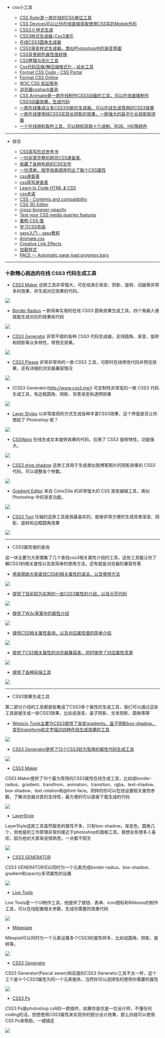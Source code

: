   
- css小工具
  

  - [CSS Ruler是一款在线的CSS单位工具](http://katydecorah.com/css-ruler/)
  - [CSS Devices可以让你在线直接获取使用CSS写的Mobile外形](http://lukejamestaylor.com/portfolio/css-devices/)
  - [CSS3.0 样式生成](http://www.css3maker.com/index.html)
  - [CSS3样式生成器-Css3演示](http://www.css88.com/tool/css3Preview/)
  - [在线CSS3圆角生成器](http://www.lvyestudy.com/tools/border_radius.aspx)
  - [CSS3渐变样式生成器，类似Photoshop中的渐变界面](http://www.colorzilla.com/gradient-editor/)
  - [CSS背景颜色属性值转换](http://www.css88.com/demo/hex_color/)
  - [CSS整理与优化工具](http://www.css88.com/tool/csstidy/)
  - [Css代码压缩/解压缩格式化 - 站长工具](http://tool.chinaz.com/Tools/CssFormat.aspx)
  - [Format CSS Code - CSS Portal](http://www.cssportal.com/format-css/index.php)
  - [Format CSS Online](http://www.lonniebest.com/FormatCSS/)
  - [W3C CSS 验证服务](http://jigsaw.w3.org/css-validator/)
  - [浏览器csshack查询](http://browserhacks.com/)
  - [CSS Animatie是一款在线制作CSS3动画的工具，可以在线直接制作CSS3动画效果，生成代码](http://cssanimate.com/)
  - [一款在线集成众多CSS3功能的生成器，可以在线生成常用的CSS3效果](http://filterfactory.mobi/)
  - [一款在线使用纯CSS3实现长阴影的效果，一款强大的扁平化长投影制造器](http://sandbox.juan-i.com/longshadows/)
  - [一个在线随机取色工具，可以随机获取十六进制、RGB、HSl等颜色](http://colourco.de/)

---


- 综合
  
  - [CSS简写形式参考书](chrome-extension://ikhdkkncnoglghljlkmcimlnlhkeamad/pdf-viewer/web/viewer.html?file=http%3A%2F%2Fwww.eddiewelker.com%2Fwp-content%2Fuploads%2F2007%2F09%2Fcsscheatsheet.pdf)
  - [一份非常完整的网页CSS速查表.](http://lesliefranke.com/files/reference/csscheatsheet.html)
  - [收藏了各种布局的CSS文件](http://www.thenoodleincident.com/tutorials/box_lesson/boxes.html)
  - [一份清单，按字母表顺序列出了每个CSS属性](http://www.blooberry.com/indexdot/css/propindex/all.htm)
  - [css速查表](http://webdesign.about.com/od/css/a/css_workflow.htm)
  - [css简写速查表](http://www.eddiewelker.com/wp-content/uploads/2007/09/csscheatsheet.pdf)
  - [Learn to Code HTML & CSS](http://learn.shayhowe.com/html-css/)
  - [css术语](http://apps.workflower.fi/vocabs/css/zh_CN#vendor-prefix)
  - [CSS - Contents and compatibility](http://www.quirksmode.org/css/contents.html)
  - [CSS 3D Editor](http://tridiv.com/)
  - [cross-browser-opacity](https://css-tricks.com/snippets/css/cross-browser-opacity/)
  - [Test your CSS media queries features](http://pieroxy.net/blog/pages/css-media-queries/test-features.html)
  - [重构 CSS 值](http://yanxyz.github.io/emmet-docs/actions/reflect-css-value/)
  - [学习CSS布局](http://zh.learnlayout.com/)
  - [sass入门 - sass教程](http://www.w3cplus.com/sassguide/index.html)
  - [Animate.css](http://daneden.github.io/animate.css/)
  - [Creative Link Effects](http://tympanus.net/Development/CreativeLinkEffects/#cl-effect-4)
  - [加载样式](tobiasahlin.com/spinkit/)
  - [PACE — Automatic page load progress bars](http://github.hubspot.com/pace/docs/welcome/)

---

### 十款精心挑选的在线 CSS3 代码生成工具

  - [CSS3 Maker](http://www.css3maker.com/)
  这款工具非常强大，可在线演示渐变、阴影、旋转、动画等非常多的效果，并生成对应效果的代码。
  
  ![](http://img.mukewang.com/568c78ad000150eb05000250.jpg)

  - [Border Radius](http://border-radius.com/)
  一款简单实用的在线 CSS3 圆角效果生成工具，四个角输入值就能生成对应的效果和代码

  ![](http://img.mukewang.com/568c78b70001c00e05000250.jpg)

  - [CSS3 Generator](http://css3generator.com/)
  非常不错的各种 CSS3 代码生成器，支持圆角、渐变、旋转和阴影等众多特性，带预览效果。

  ![](http://img.mukewang.com/568c78be0001aaa205000250.jpg)


  - [CSS3 Please](http://css3please.com/)
  非常非常帅的一款 CSS3 工具，可即时在线修改代码并预览效果，还有详细的浏览器兼容情况

  ![](http://img.mukewang.com/568c78c50001a8f505400367.jpg)

  - [CSS3 Generator(http://www.css3.me/)
  可定制性非常高的一款 CSS3 代码生成工具，有边框圆角、阴影、背景渐变和透明效果

  ![](http://img.mukewang.com/568c78d00001cb5b05000250.jpg)


  - [Layer Styles](http://layerstyles.org/)
  以非常直观的方式生成各种丰富CSS3效果，这个界面是否让你想起了 Photoshop 呢？

  ![](http://img.mukewang.com/568c78da0001022a05000250.jpg)


  - [CSSWarp](http://csswarp.eleqtriq.com/)
  在线生成文本旋转效果的代码，应用了 CSS3 旋转特性，功能强大。

  ![](http://img.mukewang.com/568c78e10001dc4305000250.jpg)


  - [CSS3 drop shadow](http://www.wordpressthemeshock.com/css-drop-shadow/)
  这款工具用于生成类似我博客图片的阴影效果的 CSS3 代码，可以调整各个参数。

  ![](http://img.mukewang.com/568c78eb0001f5f605000318.jpg)


  - [Gradient Editor](http://www.colorzilla.com/gradient-editor/)
  来自 ColorZilla 的非常强大的 CSS 渐变编辑工具，类似 Photoshop 中的渐变功能。

  ![](http://img.mukewang.com/568c78fc000169cc05000250.jpg)


  - [CSS3 Tool](http://westciv.com/tools/gradients/)
  压轴的这款工具是我最喜欢的，能够非常方便的生成背景渐变、阴影、旋转和边框圆角效果

  ![](http://img.mukewang.com/568c790800013ecb05000250.jpg)



---

- CSS3属性值的查询
  
这一块主要为大家搜集了几个查找css3相关属性介绍的工具，这些工具能让你了解CSS3的相关属性以及其简单的使用方法，还有就是浏览器的兼容性等

  - [用来帮助大家查找CSS的相关属性的语法，以及使用方法](http://cssvalues.com/)
  
  ![](http://cdn2.w3cplus.com/cdn/farfuture/7el6vBkWG0-2wFrLuEPizis5MmgZ03zd0PKnYm5R62I/mtime:1421035527/sites/default/files/styles/print_image/public/source/css3tools/csstools-1.jpg)
  
  - [提供了目前较为实用的一些CSS3属性的介绍，以及示范代码](http://css3please.com/)
  
  ![](http://cdn.w3cplus.com/cdn/farfuture/iFdY3jnbWhvGRkvHSZokpcAJRvrkCFfnQjpYxkPvl_k/mtime:1421035527/sites/default/files/styles/print_image/public/source/css3tools/csstools-2.jpg)
  
  - [提供了W3c草案中的属性介绍](http://css3clickchart.com/)
  
  ![](http://cdn1.w3cplus.com/cdn/farfuture/0xoqn3DG05BwjnpseCPOhn-tMlKtRA8wTJ7otF8FyCA/mtime:1421035527/sites/default/files/styles/print_image/public/source/css3tools/csstools-3.jpg)
   
  - [提供CSS相关属性查询、以及对应属性值的简单介绍](http://www.css666.com/)
  
  ![](http://cdn1.w3cplus.com/cdn/farfuture/lkXiJpOqhqSZWS8gpwWwqivZTTiwdDr6gBiQ86H7Qv4/mtime:1421035527/sites/default/files/styles/print_image/public/source/css3tools/csstools-4.jpg)
   
  - [提供了CSS相关属性的浏览器兼容表，同时提供了对应属性资源](http://caniuse.com/)
  
  ![](http://cdn2.w3cplus.com/cdn/farfuture/Es_vKzQjsnl7QatltvNclPYgtvEcoNHHqC3Vjdi5DkA/mtime:1421035528/sites/default/files/styles/print_image/public/source/css3tools/csstools-5.jpg)
   
  - [提供了各种前端工具](http://html5css3box.com/)
  
  ![](http://cdn2.w3cplus.com/cdn/farfuture/PxOUqzVt3Tvp1uztKP1UfC-Y-VhK43Wc0sDtHatUXJg/mtime:1421035540/sites/default/files/styles/print_image/public/source/css3tools/csstools-49.jpg)

---

- CSS3效果生成工具     
  
第二部分介绍的工具都是些集成了CSS3多个属性的生成工具，我们可以通过这些工具直接生成一些CSS3效果，比如说渐变、盒子阴影、文本阴影、圆角等等`

  - [Westciv Tools主要为CSS3提供了渐变gradients、盒子阴影box-shadow、变形transform和文字描边四种在线生成效果的工具](http://westciv.com/tools/)
  
  ![](http://cdn1.w3cplus.com/cdn/farfuture/McDxYYuEcBPbp7NS7RH6_U93LYxsTi2YOaR86-dcy_I/mtime:1421035528/sites/default/files/styles/print_image/public/source/css3tools/csstools-6.jpg)
  
  - [CSS3 Generator提供了13个CSS3较为常用的属性代码生成工具](http://css3generator.com/)
  
  ![](http://cdn.w3cplus.com/cdn/farfuture/Mf9U4hHJEdzPE8tTVc4A_r8F9wsf9AvGQkVVMOzbqiM/mtime:1421035528/sites/default/files/styles/print_image/public/source/css3tools/csstools-7.jpg)
  
  - [CSS3 Maker](http://www.css3maker.com/)
  
  CSS3 Maker提供了10个最为常用的CSS3属性在线生成工具，比如说border-radius、gradient、transfrom、animation、transition、rgba、text-shadow、box-shadow、text rotation和@font-face。同样的你可以在线设置相关属性参数，了解浏览器对其的支持性，最方便的可以直接下载生成的代码
  
  ![](http://cdn2.w3cplus.com/cdn/farfuture/QUFSLHoPV5QfzYsbNlBbf0Uy1FV0YsoPcsAYLdOh5b0/mtime:1421035529/sites/default/files/styles/print_image/public/source/css3tools/csstools-8.jpg)
  
  - [LayerStyle](http://layerstyles.org/)
  
  LayerStyle这款工具虽然服务的属性不多，只有box-shadow。渐变色，圆角几个，但他是的工作原理非常的接近于photoshop的面板工具，我想会有很多人喜欢，因为他对大家来说很熟悉，一点都不陌生
  
  ![](http://cdn1.w3cplus.com/cdn/farfuture/lg9stjHGh7l58xd5kL3mkgDQW94wxIQwsSdF6aqJS0Y/mtime:1421035529/sites/default/files/styles/print_image/public/source/css3tools/csstools-9.jpg)
  
  - [CSS3 GENERATOR](http://www.css3.me/)
  
  CSS3 GENERATOR可以同时为一个元素完成border-radius、box-shadow、gradient和opacity多项属性的设置
  
  ![](http://cdn.w3cplus.com/cdn/farfuture/F_ACVcfPn8ssSlZT7l99FURaMW6UU0snHDJk6rrYDyg/mtime:1421035529/sites/default/files/styles/print_image/public/source/css3tools/csstools-10.jpg)
  
  - [Live Tools](http://livetools.uiparade.com/index.html)
  
  Live Tools是一个UI制作工具，他提供了按钮、表单、icon图标和Ribbons的制作工具，可以在线配置相关参数，生成你需要的效果代码
  
  ![](http://cdn.w3cplus.com/cdn/farfuture/vCrfGfXhrymYdWhpz-4ysUSqMjOayU6CTUMru9s6dmY/mtime:1421035529/sites/default/files/styles/print_image/public/source/css3tools/csstools-11.jpg)
  
  - [Mikeplate](http://css3.mikeplate.com/)
  
  Mikeplat可以同时为一个元素设置多个CSS3的属性样多，比如说圆角、阴影、旋转等。
  
  ![](http://cdn2.w3cplus.com/cdn/farfuture/TxidT01n5ZVidgIXULCO9QoEkg9cJGMtUVP5L1VL4e8/mtime:1421035530/sites/default/files/styles/print_image/public/source/css3tools/csstools-12.jpg)
  
  - [CSS3 Generator](http://css3.pascal-seven.de/)
  
  CSS3 Generator(Pascal seven)和前面的CSS3 Generator工具不太一样，这个工个是十个CSS3属性为同一个元素服务，当然你可以选择性的使用你需要的属性
  
  ![](http://cdn.w3cplus.com/cdn/farfuture/DdfX1peLvfghVqfWk8RPPKzjxFcvdBTaIKCd9_KBlC8/mtime:1421035530/sites/default/files/styles/print_image/public/source/css3tools/csstools-13.jpg)
  
  - [CSS3 Ps](http://css3ps.com/)
  
  CSS3 Ps是photoshop cs6的一款插件，如果你是仅是一位设计师，不懂任何coding的活，但想使用CSS3属性来实现你的部分设计效果，那么你就可以使用CSS Ps来帮助，一键搞定
  
  ![](http://cdn.w3cplus.com/cdn/farfuture/dk--tXqT8gDK_235G4tuFGIhzJUOxAU7GlulgJR2in4/mtime:1421035530/sites/default/files/styles/print_image/public/source/css3tools/csstools-14.jpg)

